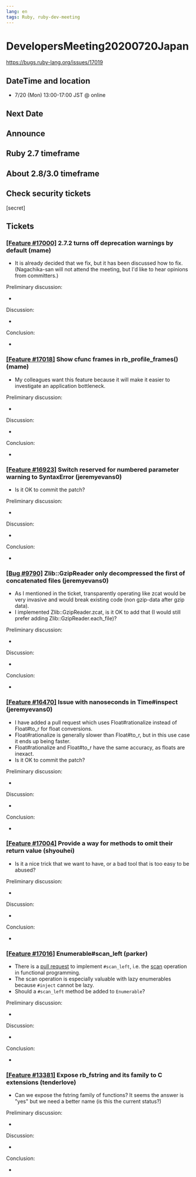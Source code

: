 ```yaml
---
lang: en
tags: Ruby, ruby-dev-meeting
---
```


# DevelopersMeeting20200720Japan

https://bugs.ruby-lang.org/issues/17019

## DateTime and location

* 7/20 (Mon) 13:00-17:00 JST @ online

## Next Date


## Announce

## Ruby 2.7 timeframe


## About 2.8/3.0 timeframe

## Check security tickets

[secret]

## Tickets

### [[Feature #17000]](https://bugs.ruby-lang.org/issues/17000) 2.7.2 turns off deprecation warnings by default (mame)

* It is already decided that we fix, but it has been discussed how to fix. (Nagachika-san will not attend the meeting, but I'd like to hear opinions from committers.)

Preliminary discussion:

*

Discussion:

*

Conclusion:

*


### [[Feature #17018]](https://bugs.ruby-lang.org/issues/17018) Show cfunc frames in rb_profile_frames() (mame)

* My colleagues want this feature because it will make it easier to investigate an application bottleneck.

Preliminary discussion:

*

Discussion:

*

Conclusion:

*


### [[Feature #16923]](https://bugs.ruby-lang.org/issues/16923) Switch reserved for numbered parameter warning to SyntaxError (jeremyevans0)

* Is it OK to commit the patch?

Preliminary discussion:

*

Discussion:

*

Conclusion:

*


### [[Bug #9790]](https://bugs.ruby-lang.org/issues/9790) Zlib::GzipReader only decompressed the first of concatenated files (jeremyevans0)

* As I mentioned in the ticket, transparently operating like zcat would be very invasive and would break existing code (non gzip-data after gzip data).
* I implemented Zlib::GzipReader.zcat, is it OK to add that (I would still prefer adding Zlib::GzipReader.each_file)?

Preliminary discussion:

*

Discussion:

*

Conclusion:

*


### [[Feature #16470]](https://bugs.ruby-lang.org/issues/16470) Issue with nanoseconds in Time#inspect (jeremyevans0)

* I have added a pull request which uses Float#rationalize instead of Float#to_r for float conversions.
* Float#rationalize is generally slower than Float#to_r, but in this use case it ends up being faster.
* Float#rationalize and Float#to_r have the same accuracy, as floats are inexact.
* Is it OK to commit the patch?

Preliminary discussion:

*

Discussion:

*

Conclusion:

*


### [[Feature #17004]](https://bugs.ruby-lang.org/issues/17004) Provide a way for methods to omit their return value (shyouhei)

* Is it a nice trick that we want to have, or a bad tool that is too easy to be abused?

Preliminary discussion:

*

Discussion:

*

Conclusion:

*


### [[Feature #17016]](https://bugs.ruby-lang.org/issues/17016) Enumerable#scan_left (parker)

* There is a [pull request](https://github.com/ruby/ruby/pull/3078) to implement `#scan_left`, i.e. the [scan](https://en.wikipedia.org/wiki/Prefix_sum#Scan_higher_order_function) operation in functional programming.
* The scan operation is especially valuable with lazy enumerables because `#inject` cannot be lazy.
* Should a `#scan_left` method be added to `Enumerable`?

Preliminary discussion:

*

Discussion:

*

Conclusion:

*


### [[Feature #13381]](https://bugs.ruby-lang.org/issues/13381) Expose rb_fstring and its family to C extensions (tenderlove)

* Can we expose the fstring family of functions?  It seems the answer is "yes" but we need a better name (is this the current status?)

Preliminary discussion:

*

Discussion:

*

Conclusion:

*

